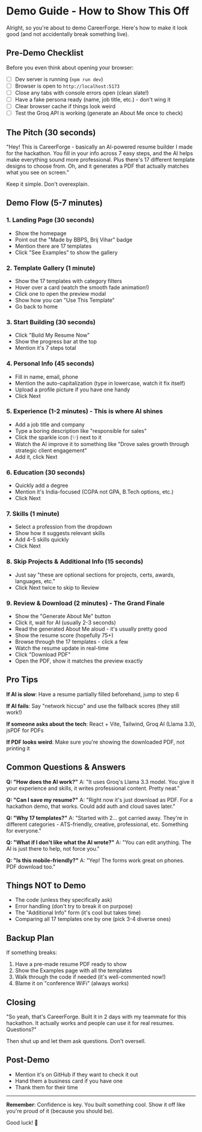 # Demo Guide - How to Show This Off

Alright, so you're about to demo CareerForge. Here's how to make it look good (and not accidentally break something live).

## Pre-Demo Checklist

Before you even think about opening your browser:

- [ ] Dev server is running (`npm run dev`)
- [ ] Browser is open to `http://localhost:5173`
- [ ] Close any tabs with console errors open (clean slate!)
- [ ] Have a fake persona ready (name, job title, etc.) - don't wing it
- [ ] Clear browser cache if things look weird
- [ ] Test the Groq API is working (generate an About Me once to check)

## The Pitch (30 seconds)

"Hey! This is CareerForge - basically an AI-powered resume builder I made for the hackathon. You fill in your info across 7 easy steps, and the AI helps make everything sound more professional. Plus there's 17 different template designs to choose from. Oh, and it generates a PDF that actually matches what you see on screen."

Keep it simple. Don't overexplain.

## Demo Flow (5-7 minutes)

### 1. Landing Page (30 seconds)
- Show the homepage
- Point out the "Made by BBPS, Brij Vihar" badge
- Mention there are 17 templates
- Click "See Examples" to show the gallery

### 2. Template Gallery (1 minute)
- Show the 17 templates with category filters
- Hover over a card (watch the smooth fade animation!)
- Click one to open the preview modal
- Show how you can "Use This Template"
- Go back to home

### 3. Start Building (30 seconds)
- Click "Build My Resume Now"
- Show the progress bar at the top
- Mention it's 7 steps total

### 4. Personal Info (45 seconds)
- Fill in name, email, phone
- Mention the auto-capitalization (type in lowercase, watch it fix itself)
- Upload a profile picture if you have one handy
- Click Next

### 5. Experience (1-2 minutes) - **This is where AI shines**
- Add a job title and company
- Type a boring description like "responsible for sales"
- Click the sparkle icon (✨) next to it
- Watch the AI improve it to something like "Drove sales growth through strategic client engagement"
- Add it, click Next

### 6. Education (30 seconds)
- Quickly add a degree
- Mention it's India-focused (CGPA not GPA, B.Tech options, etc.)
- Click Next

### 7. Skills (1 minute)
- Select a profession from the dropdown
- Show how it suggests relevant skills
- Add 4-5 skills quickly
- Click Next

### 8. Skip Projects & Additional Info (15 seconds)
- Just say "these are optional sections for projects, certs, awards, languages, etc."
- Click Next twice to skip to Review

### 9. Review & Download (2 minutes) - **The Grand Finale**
- Show the "Generate About Me" button
- Click it, wait for AI (usually 2-3 seconds)
- Read the generated About Me aloud - it's usually pretty good
- Show the resume score (hopefully 75+)
- Browse through the 17 templates - click a few
- Watch the resume update in real-time
- Click "Download PDF"
- Open the PDF, show it matches the preview exactly

## Pro Tips

**If AI is slow**: Have a resume partially filled beforehand, jump to step 6

**If AI fails**: Say "network hiccup" and use the fallback scores (they still work!)

**If someone asks about the tech**: React + Vite, Tailwind, Groq AI (Llama 3.3), jsPDF for PDFs

**If PDF looks weird**: Make sure you're showing the downloaded PDF, not printing it

## Common Questions & Answers

**Q: "How does the AI work?"**
A: "It uses Groq's Llama 3.3 model. You give it your experience and skills, it writes professional content. Pretty neat."

**Q: "Can I save my resume?"**
A: "Right now it's just download as PDF. For a hackathon demo, that works. Could add auth and cloud saves later."

**Q: "Why 17 templates?"**
A: "Started with 2... got carried away. They're in different categories - ATS-friendly, creative, professional, etc. Something for everyone."

**Q: "What if I don't like what the AI wrote?"**
A: "You can edit anything. The AI is just there to help, not force you."

**Q: "Is this mobile-friendly?"**
A: "Yep! The forms work great on phones. PDF download too."

## Things NOT to Demo

- The code (unless they specifically ask)
- Error handling (don't try to break it on purpose)
- The "Additional Info" form (it's cool but takes time)
- Comparing all 17 templates one by one (pick 3-4 diverse ones)

## Backup Plan

If something breaks:
1. Have a pre-made resume PDF ready to show
2. Show the Examples page with all the templates
3. Walk through the code if needed (it's well-commented now!)
4. Blame it on "conference WiFi" (always works)

## Closing

"So yeah, that's CareerForge. Built it in 2 days with my teammate for this hackathon. It actually works and people can use it for real resumes. Questions?"

Then shut up and let them ask questions. Don't oversell.

## Post-Demo

- Mention it's on GitHub if they want to check it out
- Hand them a business card if you have one
- Thank them for their time

---

**Remember**: Confidence is key. You built something cool. Show it off like you're proud of it (because you should be).

Good luck! 🚀
